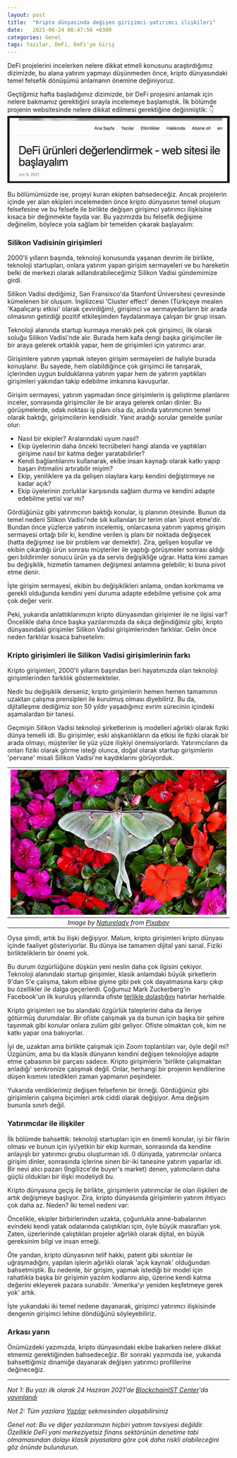 ```yaml
---
layout: post
title:  "Kripto dünyasında değişen girişimci-yatırımcı ilişkileri"
date:   2021-06-24 08:47:56 +0300
categories: Genel
tags: Yazılar, DeFi, DeFi'ye Giriş
---
```



DeFi projelerini incelerken nelere dikkat etmeli konusunu araştırdığımız dizimizde, bu alana yatırım yapmayı düşünmeden önce, kripto dünyasındaki temel felsefik dönüşümü anlamanın önemine değiniyoruz. 

Geçtiğimiz hafta başladığımız dizimizde, bir DeFi projesini anlamak için nelere bakmamız gerektiğini sırayla incelemeye başlamıştık. İlk bölümde projenin websitesinde nelere dikkat edilmesi gerektiğine değinmiştik: 👇
![](/assets/defi-giris-210624.png)

Bu bölümümüzde ise, projeyi kuran ekipten bahsedeceğiz. Ancak projelerin içinde yer alan ekipleri incelemeden önce kripto dünyasının temel oluşum felsefesine ve bu felsefe ile birlikte değişen girişimci yatırımcı ilişkisine kısaca bir değinmekte fayda var. Bu yazımızda bu felsefik değişime değinelim, böylece yola sağlam bir temelden çıkarak başlayalım:

### Silikon Vadisinin girişimleri

2000'li yılların başında, teknoloji konusunda yaşanan devrim ile birlikte, teknoloji startupları, onlara yatırım yapan girişim sermayeleri ve bu hareketin belki de merkezi olarak adlandırabileceğimiz Silikon Vadisi gündemimize girdi.

Silikon Vadisi dediğimiz, San Fransisco'da Stanford Üniversitesi çevresinde kümelenen bir oluşum. İngilizcesi 'Cluster effect' denen (Türkçeye mealen 'Kapalıçarşı etkisi' olarak çevirdiğim), girişimci ve sermayedarların bir arada olmasının getirdiği pozitif etkileşimden faydalanmaya çalışan bir grup insan. 

Teknoloji alanında startup kurmaya meraklı pek çok girişimci, ilk olarak soluğu Silikon Vadisi'nde alır. Burada hem kafa dengi başka girişimciler ile bir araya gelerek ortaklık yapar, hem de girişimleri için yatırımcı arar.  

Girişimlere yatırım yapmak isteyen girişim sermayeleri de haliyle burada konuşlanır. Bu sayede, hem olabildiğince çok girişimci ile tanışarak, içlerinden uygun bulduklarına yatırım yapar hem de yatırım yaptıkları girişimleri yakından takip edebilme imkanına kavuşurlar. 

Girişim sermayesi, yatırım yapmadan önce girişimlerin iş geliştirme planlarını inceler, sonrasında girişimciler ile bir araya gelerek onları dinler. Bu görüşmelerde, odak noktası iş planı olsa da, aslında yatırımcının temel olarak baktığı, girişimcilerin kendisidir. Yanıt aradığı sorular genelde şunlar olur: 

- Nasıl bir ekipler? Aralarındaki uyum nasıl?
- Ekip üyelerinin daha önceki tecrübeleri hangi alanda ve yaptıkları girişime nasıl bir katma değer yaratabilirler?
- Kendi bağlantılarımı kullanarak, ekibe insan kaynağı olarak katkı yapıp başarı ihtimalini artırabilir miyim?
- Ekip, yeniliklere ya da gelişen olaylara karşı kendini değiştirmeye ne kadar açık?
- Ekip üyelerinin zorluklar karşısında sağlam durma ve kendini adapte edebilme yetisi var mı?

Gördüğünüz gibi yatırımcının baktığı konular, iş planının ötesinde. Bunun da temel nedeni Silikon Vadisi'nde sık kullanılan bir terim olan 'pivot etme'dir. Bundan önce yüzlerce yatırım incelemiş, onlarcasına yatırım yapmış girişim sermayesi ortağı bilir ki, kendine verilen iş planı bir noktada değişecek (hatta değişmez ise bir problem var demektir). Zira, gelişen koşullar ve ekibin çıkardığı ürün sonrası müşteriler ile yaptığı görüşmeler sonrası aldığı geri bildirimler sonucu ürün ya da servis değişikliğe uğrar. Hatta kimi zaman bu değişiklik, hizmetin tamamen değişmesi anlamına gelebilir; ki buna pivot etme denir.

İşte girişim sermayesi, ekibin bu değişiklikleri anlama, ondan korkmama ve gerekli olduğunda kendini yeni duruma adapte edebilme yetisine çok ama çok değer verir. 

Peki, yukarıda anlattıklarımızın kripto dünyasından girişimler ile ne ilgisi var? Öncelikle daha önce başka yazılarımızda da sıkça değindiğimiz gibi, kripto dünyasındaki girişimler Silikon Vadisi girişimlerinden farklılar. Gelin önce neden farklılar kısaca bahsetelim: 

### Kripto girişimleri ile Silikon Vadisi girişimlerinin farkı

Kripto girişimleri, 2000'li yılların başından beri hayatımızda olan teknoloji girişimlerinden farklılık göstermekteler. 

Nedir bu değişiklik derseniz; kripto girişimlerin hemen hemen tamamının uzaktan çalışma prensipleri ile kurulmuş olması diyebiliriz. Bu da, dijitalleşme dediğimiz son 50 yıldır yaşadığımız evrim sürecinin içindeki aşamalardan bir tanesi. 

Geçmişin Silikon Vadisi teknoloji şirketlerinin iş modelleri ağırlıklı olarak fiziki dünya temelli idi. Bu girişimler, eski alışkanlıkların da etkisi ile fiziki olarak bir arada olmayı, müşteriler ile yüz yüze ilişkiyi önemsiyorlardı. Yatırımcıların da onları fiziki olarak görme isteği olunca, doğal olarak startup girişimlerin 'pervane' misali Silikon Vadisi'ne kaydıklarını görüyorduk. 

| ![luna-moth](/assets/luna-moth-3619811_800.jpg)|
|:--:| 
| *Image by [Naturelady](https://pixabay.com/users/naturelady-3551620/) from [Pixabay](https://pixabay.com/)*|

Oysa şimdi, artık bu ilişki değişiyor. Malum, kripto girişimleri kripto dünyası içinde faaliyet gösteriyorlar. Bu dünya ise tamamen dijital yani sanal. Fiziki birlikteliklerin bir önemi yok. 

Bu durum özgürlüğüne düşkün yeni neslin daha çok ilgisini çekiyor. Teknoloji alanındaki startup girişimler, klasik anlamdaki büyük şirketlerin 9'dan 5'e çalışma, takım elbise giyme gibi pek çok dayatmasına karşı çıkıp bu özellikler ile dalga geçerlerdi. Çoğumuz Mark Zuckerberg'in Facebook'un ilk kuruluş yıllarında ofiste [terlikle dolaştığını](https://www.pinterest.com/coryebailey/mark-zuckerberg/) hatırlar herhalde. 

Kripto girişimleri ise bu alandaki özgürlük taleplerini daha da ileriye götürmüş durumdalar. Bir ofiste çalışmak ya da bunun için başka bir şehire taşınmak gibi konular onlara zulüm gibi geliyor. Ofiste olmaktan çok, kim ne katkı yapar ona bakıyorlar. 

İyi de, uzaktan ama birlikte çalışmak için Zoom toplantıları var, öyle değil mi? Üzgünüm, ama bu da klasik dünyanın kendini değişen teknolojiye adapte etme çabasının bir parçası sadece. Kripto girişimlerin 'birlikte çalışmaktan anladığı' senkronize çalışmak değil. Onlar, herhangi bir projenin kendilerine düşen kısmını istedikleri zaman yapmanın peşindeler. 

Yukarıda verdiklerimiz değişen felsefenin bir örneği. Gördüğünüz gibi girişimlerin çalışma biçimleri artık ciddi olarak değişiyor. Ama değişim bununla sınırlı değil. 

### Yatırımcılar ile ilişkiler

İlk bölümde bahsettik: teknoloji startupları için en önemli konular, iyi bir fikrin olması ve bunun için iyi/yetkin bir ekip kurman, sonrasında da kendine anlayışlı bir yatırımcı grubu oluşturman idi. 0 dünyada, yatırımcılar onlarca girişim dinler, sonrasında içlerine sinen bir-iki tanesine yatırım yaparlar idi. Bir nevi alıcı pazarı (İngilizce'de buyer's market) denen, yatımcıların daha güçlü oldukları bir ilişki modeliydi bu. 

Kripto dünyasına geçiş ile birlikte, girişimlerin yatırımcılar ile olan ilişkileri de artık değişmeye başlıyor. Zira, kripto dünyasında girişimlerin yatırım ihtiyacı çok daha az. Neden? İki temel nedeni var:  

Öncelikle, ekipler birbirlerinden uzakta, çoğunlukla anne-babalarının evindeki kendi yatak odalarında çalıştıkları için, öyle büyük masrafları yok. Zaten, üzerlerinde çalıştıkları projeler ağırlıklı olarak dijital, en büyük gereksinim bilgi ve insan emeği. 

Öte yandan, kripto dünyasının telif hakkı, patent gibi sıkıntılar ile uğraşmadığını, yapılan işlerin ağırlıklı olarak 'açık kaynak' olduğundan bahsetmiştik. Bu nedenle, bir girişim, yapmak istediği bir model için rahatlıkla başka bir girişimin yazılım kodlarını alıp, üzerine kendi katma değerini ekleyerek pazara sunabilir. 'Amerika'yı yeniden keşfetmeye gerek yok' artık.

İşte yukarıdaki iki temel nedene dayanarak, girişimci yatırımcı ilişkisinde dengenin girişimci lehine döndüğünü söyleyebiliriz. 

### Arkası yarın

Önümüzdeki yazımızda, kripto dünyasındaki ekibe bakarken nelere dikkat etmemiz gerektiğinden bahsedeceğiz. Bir sonraki yazımızda ise, yukarıda bahsettiğimiz dinamiğe dayanarak değişen yatırımcı profillerine değineceğiz. 

---

*Not 1: Bu yazı ilk olarak 24 Haziran 2021'de [BlockchainIST Center](https://medium.com/blockchainist-center)'da [yayınlandı](https://medium.com/blockchainist-center/kripto-d%C3%BCnyas%C4%B1nda-de%C4%9Fi%C5%9Fen-giri%C5%9Fimci-yat%C4%B1r%C4%B1mc%C4%B1-i%CC%87li%C5%9Fkisi-b5e54676180f)*

*Not 2: Tüm yazılara [Yazılar](/articles/) sekmesinden ulaşabilirsiniz*

*Genel not: Bu ve diğer yazılarımızın hiçbiri yatırım tavsiyesi değildir. Özellikle DeFi yani merkeziyetsiz finans sektörünün denetime tabi olmamasından dolayı klasik piyasalara göre çok daha riskli olabileceğini göz önünde bulundurun.* 
